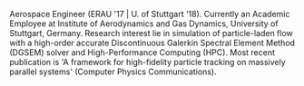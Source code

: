 Aerospace Engineer (ERAU '17 | U. of Stuttgart '18). Currently an Academic Employee at Institute of Aerodynamics and Gas Dynamics, University of Stuttgart, Germany. Research interest lie in simulation of particle-laden flow with a high-order accurate Discontinuous Galerkin Spectral Element Method (DGSEM) solver and High-Performance Computing (HPC). Most recent publication is 'A framework for high-fidelity particle tracking on massively parallel systems' (Computer Physics Communications).
